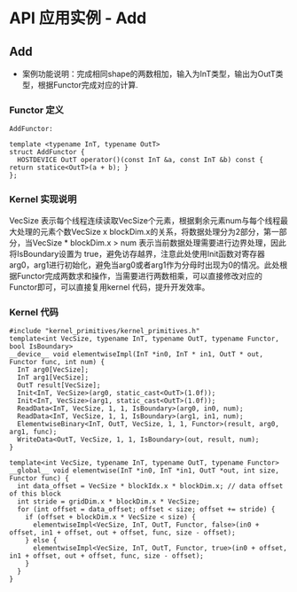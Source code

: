# API 应用实例 - Add
## Add
+ 案例功能说明：完成相同shape的两数相加，输入为InT类型，输出为OutT类型，根据Functor完成对应的计算.

### Functor 定义

```
AddFunctor:

template <typename InT, typename OutT>
struct AddFunctor {
  HOSTDEVICE OutT operator()(const InT &a, const InT &b) const { return statice<OutT>(a + b); }
};

```
### Kernel 实现说明

VecSize 表示每个线程连续读取VecSize个元素，根据剩余元素num与每个线程最大处理的元素个数VecSize x blockDim.x的关系，将数据处理分为2部分，第一部分，当VecSize * blockDim.x > num 表示当前数据处理需要进行边界处理，因此将IsBoundary设置为 true，避免访存越界，注意此处使用Init函数对寄存器arg0，arg1进行初始化，避免当arg0或者arg1作为分母时出现为0的情况。此处根据Functor完成两数求和操作，当需要进行两数相乘，可以直接修改对应的Functor即可，可以直接复用kernel 代码，提升开发效率。

### Kernel 代码

```
#include "kernel_primitives/kernel_primitives.h"
template<int VecSize, typename InT, typename OutT, typename Functor, bool IsBoundary>
__device__ void elementwiseImpl(InT *in0, InT * in1, OutT * out, Functor func, int num) {
  InT arg0[VecSize];
  InT arg1[VecSize];
  OutT result[VecSize];
  Init<InT, VecSize>(arg0, static_cast<OutT>(1.0f));
  Init<InT, VecSize>(arg1, static_cast<OutT>(1.0f));
  ReadData<InT, VecSize, 1, 1, IsBoundary>(arg0, in0, num);
  ReadData<InT, VecSize, 1, 1, IsBoundary>(arg1, in1, num);
  ElementwiseBinary<InT, OutT, VecSize, 1, 1, Functor>(result, arg0, arg1, func);
  WriteData<OutT, VecSize, 1, 1, IsBoundary>(out, result, num);
}

template<int VecSize, typename InT, typename OutT, typename Functor>
__global__ void elementwise(InT *in0, InT *in1, OutT *out, int size, Functor func) {
  int data_offset = VecSize * blockIdx.x * blockDim.x; // data offset of this block
  int stride = gridDim.x * blockDim.x * VecSize;
  for (int offset = data_offset; offset < size; offset += stride) {
    if (offset + blockDim.x * VecSize < size) {
      elementwiseImpl<VecSize, InT, OutT, Functor, false>(in0 + offset, in1 + offset, out + offset, func, size - offset);
    } else {
      elementwiseImpl<VecSize, InT, OutT, Functor, true>(in0 + offset, in1 + offset, out + offset, func, size - offset);
    }
  }
}

```
